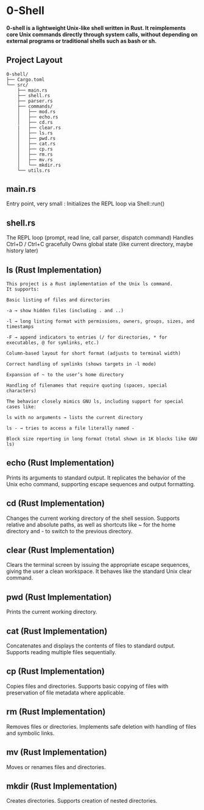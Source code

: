 # 0-Shell

#### 0-shell is a lightweight Unix-like shell written in Rust. It reimplements core Unix commands directly through system calls, without depending on external programs or traditional shells such as bash or sh.

## Project Layout

```
0-shell/
├── Cargo.toml
└── src/
    ├── main.rs
    ├── shell.rs
    ├── parser.rs
    ├── commands/
    │   ├── mod.rs
    │   ├── echo.rs
    │   ├── cd.rs
    |   ├── clear.rs
    │   ├── ls.rs
    │   ├── pwd.rs
    │   ├── cat.rs
    │   ├── cp.rs
    │   ├── rm.rs
    │   ├── mv.rs
    │   └── mkdir.rs
    └── utils.rs
```

## main.rs
Entry point, very small : Initializes the REPL loop via Shell::run()

## shell.rs
The REPL loop (prompt, read line, call parser, dispatch command)
Handles Ctrl+D / Ctrl+C gracefully
Owns global state (like current directory, maybe history later)

## ls (Rust Implementation)
```
This project is a Rust implementation of the Unix ls command.
It supports:

Basic listing of files and directories

-a → show hidden files (including . and ..)

-l → long listing format with permissions, owners, groups, sizes, and timestamps

-F → append indicators to entries (/ for directories, * for executables, @ for symlinks, etc.)

Column-based layout for short format (adjusts to terminal width)

Correct handling of symlinks (shows targets in -l mode)

Expansion of ~ to the user’s home directory

Handling of filenames that require quoting (spaces, special characters)

The behavior closely mimics GNU ls, including support for special cases like:

ls with no arguments → lists the current directory

ls - → tries to access a file literally named -

Block size reporting in long format (total shown in 1K blocks like GNU ls)
```
## echo (Rust Implementation)

Prints its arguments to standard output. It replicates the behavior of the Unix echo command, supporting escape sequences and output formatting.

## cd (Rust Implementation)

Changes the current working directory of the shell session. Supports relative and absolute paths, as well as shortcuts like ~ for the home directory and - to switch to the previous directory.

## clear (Rust Implementation)

Clears the terminal screen by issuing the appropriate escape sequences, giving the user a clean workspace. It behaves like the standard Unix clear command.

## pwd (Rust Implementation)

Prints the current working directory.

## cat (Rust Implementation)

Concatenates and displays the contents of files to standard output. Supports reading multiple files sequentially.

## cp (Rust Implementation)

Copies files and directories. Supports basic copying of files with preservation of file metadata where applicable.

## rm (Rust Implementation)

Removes files or directories. Implements safe deletion with handling of files and symbolic links.

## mv (Rust Implementation)

Moves or renames files and directories.

## mkdir (Rust Implementation)

Creates directories. Supports creation of nested directories.
